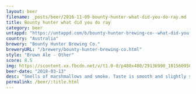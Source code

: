 ```yaml
---
layout: beer
filename: _posts/beer/2016-11-09-bounty-hunter-what-did-you-do-ray.md
title: Bounty hunter what did you do ray
category: beer
untappd: "https://untappd.com/b/bounty-hunter-brewing-co--what-did-you-do--ray/2246913"
country: "Australia"
brewery: "Bounty Hunter Brewing Co."
breweryURL: "/brewery/bounty-hunter-brewing-co.html"
style: "Brown Ale - Other"
score: 8.5
img: https://scontent.xx.fbcdn.net/v/t1.0-0/p480x480/29136990_10156095063478745_9132629101696253952_o.jpg?_nc_cat=111&_nc_ohc=dSzaISRk3pYAQklLIXBuVJjopyhn6LxS3K8mDla-DGo4S2bZ_4X4YLRLw&_nc_ht=scontent.xx&oh=87120893575259a9fb2703e35385b7ea&oe=5E530294
beer-date: "2018-03-13"
desc: "Smells of marshmallows and smoke. Taste is smooth and slightly sweet. Very smooth"
permalink: /beer/:title.html
---
```


